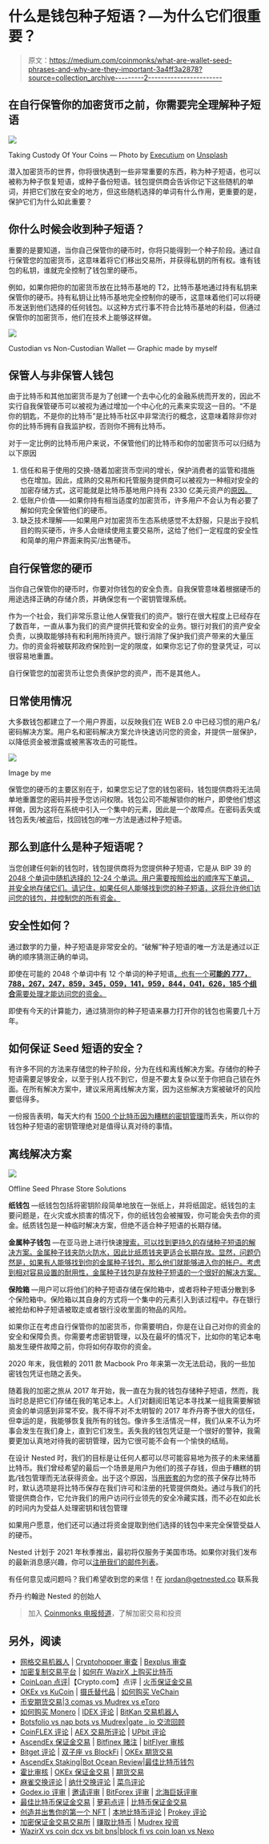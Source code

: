 # 什么是钱包种子短语？—为什么它们很重要？

> 原文：<https://medium.com/coinmonks/what-are-wallet-seed-phrases-and-why-are-they-important-3a4ff3a2878?source=collection_archive---------2----------------------->

## 在自行保管你的加密货币之前，你需要完全理解种子短语

![](img/c177dd732d8ab3d2bc7d8be6f5569aef.png)

Taking Custody Of Your Coins — Photo by [Executium](https://unsplash.com/@executium?utm_source=unsplash&utm_medium=referral&utm_content=creditCopyText) on [Unsplash](https://unsplash.com/s/photos/bitcoin?utm_source=unsplash&utm_medium=referral&utm_content=creditCopyText)

潜入加密货币的世界，你将很快遇到一些非常重要的东西，称为种子短语，也可以被称为种子恢复短语，或种子备份短语。钱包提供商会告诉你记下这些随机的单词，并把它们放在安全的地方，但这些随机选择的单词有什么作用，更重要的是，保护它们为什么如此重要？

## 你什么时候会收到种子短语？

重要的是要知道，当你自己保管你的硬币时，你将只能得到一个种子阶段。通过自行保管您的加密货币，这意味着将它们移出交易所，并获得私钥的所有权。谁有钱包的私钥，谁就完全控制了钱包里的硬币。

例如，如果你把你的加密货币放在比特币基地的 T2，比特币基地通过持有私钥来保管你的硬币。持有私钥让比特币基地完全控制你的硬币，这意味着他们可以将硬币发送到他们选择的任何钱包。以这种方式行事不符合比特币基地的利益，但通过保管你的加密货币，他们在技术上能够这样做。

![](img/ebb43786159aa5a8ad1ba389bfd0cc4e.png)

Custodian vs Non-Custodian Wallet — Graphic made by myself

## 保管人与非保管人钱包

由于比特币和其他加密货币是为了创建一个去中心化的金融系统而开发的，因此不实行自我保管硬币可以被视为通过增加一个中心化的元素来实现这一目的。“不是你的钥匙，不是你的比特币”是比特币社区中非常流行的概念，这意味着除非你对你的比特币拥有自我监护权，否则你不拥有比特币。

对于一定比例的比特币用户来说，不保管他们的比特币和你的加密货币可以归结为以下原因

1.  信任和易于使用的交换-随着加密货币空间的增长，保护消费者的监管和措施也在增加。因此，成熟的交易所和托管服务提供商可以被视为一种相对安全的加密存储方式，这可能就是比特币基地用户持有 2330 亿美元资产的[原因。](https://backlinko.com/coinbase-users)
2.  低账户价值——如果你持有相当适度的加密货币，许多用户不会认为有必要了解如何完全保管他们的硬币。
3.  缺乏技术理解——如果用户对加密货币生态系统感觉不太舒服，只是出于投机目的购买硬币，许多人会继续使用主要交易所，这给了他们一定程度的安全性和简单的用户界面来购买/出售硬币。

## **自行保管您的硬币**

当你自己保管你的硬币时，你要对你钱包的安全负责。自我保管意味着根据硬币的用途选择正确的存储介质，并确保您有一个密钥管理系统。

作为一个社会，我们非常乐意让他人保管我们的资产。银行在很大程度上已经存在了数百年，一直从事为我们的资产提供托管和安全的业务。银行对我们的资产安全负责，以换取能够持有和利用所持资产。银行消除了保护我们资产带来的大量压力。你的资金将被联邦政府保险到一定的限度，如果你忘记了你的登录凭证，可以很容易地重置。

自行保管您的加密货币让您负责保护您的资产，而不是其他人。

## **日常使用情况**

大多数钱包都建立了一个用户界面，以反映我们在 WEB 2.0 中已经习惯的用户名/密码解决方案。用户名和密码解决方案允许快速访问您的资金，并提供一层保护，以降低资金被泄露或被黑客攻击的可能性。

![](img/a2f5751eb6fa3e07c9e99e76162a0989.png)

Image by me

保管您的硬币的主要区别在于，如果您忘记了您的钱包密码，钱包提供商将无法简单地重置您的密码并授予您访问权限。钱包公司不能解锁你的帐户，即使他们想这样做，因为这将在系统中引入一个集中的元素，因此是一个故障点。在密码丢失或钱包丢失/被盗后，找回钱包的唯一方法是通过种子短语。

## **那么到底什么是种子短语呢？**

当您创建任何新的钱包时，钱包提供商将为您提供种子短语，它是从 BIP 39 的 [2048 个单词中随机选择的 12-24 个单词。用户需要按照给出的顺序写下单词，并安全地存储它们。请记住，如果任何人能够找到您的种子短语，这将允许他们访问您的钱包，并控制您的所有资金。](https://github.com/bitcoin/bips/blob/master/bip-0039/english.txt)

## **安全性如何？**

通过数学的力量，种子短语是非常安全的。“破解”种子短语的唯一方法是通过以正确的顺序猜测正确的单词。

即使在可能的 2048 个单词中有 12 个单词的种子短语[，也有一个**可能的 777，788，267，247，859，345，059，141，959，844，041，626，185 个组合**需要处理才能访问您的资金。](https://github.com/bitcoin/bips/blob/master/bip-0039/english.txt)

即使有今天的计算能力，通过猜测你的种子短语来暴力打开你的钱包也需要几十万年。

## 如何保证 Seed 短语的安全？

有许多不同的方法来存储您的种子阶段，分为在线和离线解决方案。存储你的种子短语需要足够安全，以至于别人找不到它，但是不要太复杂以至于你把自己锁在外面。在所有解决方案中，建议采用离线解决方案，因为这些解决方案被破坏的风险要低得多。

一份报告表明，每天大约有 [1500 个比特币因为糟糕的密钥管理](https://www.amazon.com/s?k=seed+wallet+metal&crid=H2GP68912O82&sprefix=seed+wallet%2Caps%2C189&ref=nb_sb_ss_ts-doa-p_3_11)而丢失，所以你的钱包种子短语的密钥管理绝对是值得认真对待的事情。

## **离线解决方案**

![](img/79f8e0b5e630af3ab2058a3a793c73d1.png)

Offline Seed Phrase Store Solutions

**纸钱包** —纸钱包包括将密钥阶段简单地放在一张纸上，并将纸固定。纸钱包的主要问题是，在火灾或水损害的情况下，你的纸钱包会被摧毁，你可能会失去你的资金。纸质钱包是一种临时解决方案，但绝不适合种子短语的长期存储。

**金属种子钱包** —在亚马逊上进行快速[搜索，可以找到更持久的存储种子短语的解决方案。金属种子钱夹防火防水，因此比纸质钱夹更适合长期存放。显然，问题仍然是，如果有人能够找到你的金属种子钱包，那么他们就能够进入你的帐户。考虑到相对容易设置的耐用性，金属种子钱包是存放种子短语的一个很好的解决方案。](https://www.amazon.com/s?k=seed+wallet+metal&crid=H2GP68912O82&sprefix=seed+wallet%2Caps%2C189&ref=nb_sb_ss_ts-doa-p_3_11)

**保险箱** —用户可以将他们的种子短语存储在保险箱中，或者将种子短语分散到多个保险箱中。保险箱以其自身的方式将一个集中的元素引入到该过程中。存在银行被抢劫和种子短语被取走或者银行没收里面的物品的风险。

如果你正在考虑自行保管你的加密货币，你需要明白，你是在让自己对你的资金的安全和保障负责。你需要考虑密钥管理，以及在最坏的情况下，比如你的笔记本电脑发生硬件故障之前，你将如何存取你的资金。

2020 年末，我信赖的 2011 款 Macbook Pro 年来第一次无法启动，我的一些加密钱包凭证也随之丢失。

随着我的加密之旅从 2017 年开始，我一直在为我的钱包存储种子短语，然而，我当时总是把它们存储在我的笔记本上。人们对翻阅旧笔记本寻找某一组我需要解锁资金的单词感到非常不安。我不得不对不太明智的 2017 年乔丹寄予很大的信任，但幸运的是，我能够恢复我所有的钱包。像许多生活情况一样，我们从来不认为坏事会发生在我们身上，直到它们发生。丢失我的钱包凭证是一个很好的警钟，我需要更加认真地对待我的密钥管理，因为它很可能不会有一个愉快的结局。

在设计 Nested 时，我们的目标是让任何人都可以尽可能容易地为孩子的未来储蓄比特币。我们曾经希望的最后一个场景是用户为他们的孩子存钱，但由于糟糕的钥匙/钱包管理而无法获得资金。出于这个原因，当[用嵌套的](https://getnested.co/)为您的孩子保存比特币时，默认选项是将比特币保存在我们许可和注册的托管提供商处。通过与我们的托管提供商合作，它允许我们的用户访问行业领先的安全冷藏实践，而不必在如此长的时间内为受益人处理密钥和钱包管理

如果用户愿意，他们还可以通过将资金提取到他们选择的钱包中来完全保管受益人的硬币。

Nested 计划于 2021 年秋季推出，最初将仅服务于美国市场。如果你对我们发布的最新消息感兴趣，你可以[注册我们的邮件列表](https://getnested.co/sign-up/)。

有任何意见或问题吗？我们希望收到您的来信！在 jordan@getnested.co 联系我

乔丹·约翰逊 Nested 的创始人

> 加入 [Coinmonks 电报频道](https://t.me/coincodecap)，了解加密交易和投资

## 另外，阅读

*   [网格交易机器人](https://blog.coincodecap.com/grid-trading) | [Cryptohopper 审查](/coinmonks/cryptohopper-review-a388ff5bae88) | [Bexplus 审查](https://blog.coincodecap.com/bexplus-review)
*   [加密复制交易平台](/coinmonks/top-10-crypto-copy-trading-platforms-for-beginners-d0c37c7d698c) | [如何在 WazirX 上购买比特币](/coinmonks/buy-bitcoin-on-wazirx-2d12b7989af1)
*   [CoinLoan 点评](https://blog.coincodecap.com/coinloan-review)|【Crypto.com】点评 | [火币保证金交易](/coinmonks/huobi-margin-trading-b3b06cdc1519)
*   [OKEx vs KuCoin](https://blog.coincodecap.com/okex-kucoin) | [摄氏替代品](https://blog.coincodecap.com/celsius-alternatives) | [如何购买 VeChain](https://blog.coincodecap.com/buy-vechain)
*   [币安期货交易](https://blog.coincodecap.com/binance-futures-trading)|[3 comas vs Mudrex vs eToro](https://blog.coincodecap.com/mudrex-3commas-etoro)
*   [如何购买 Monero](https://blog.coincodecap.com/buy-monero) | [IDEX 评论](https://blog.coincodecap.com/idex-review) | [BitKan 交易机器人](https://blog.coincodecap.com/bitkan-trading-bot)
*   [Botsfolio vs nap bots vs Mudrex](/coinmonks/botsfolio-vs-napbots-vs-mudrex-c81344970c02)|[gate . io 交流回顾](/coinmonks/gate-io-exchange-review-61bf87b7078f)
*   [CoinFLEX 评论](https://blog.coincodecap.com/coinflex-review) | [AEX 交易所评论](https://blog.coincodecap.com/aex-exchange-review) | [UPbit 评论](https://blog.coincodecap.com/upbit-review)
*   [AscendEx 保证金交易](https://blog.coincodecap.com/ascendex-margin-trading) | [Bitfinex 赌注](https://blog.coincodecap.com/bitfinex-staking) | [bitFlyer 审核](https://blog.coincodecap.com/bitflyer-review)
*   [Bitget 评论](https://blog.coincodecap.com/bitget-review) | [双子座 vs BlockFi](https://blog.coincodecap.com/gemini-vs-blockfi) | [OKEx 期货交易](https://blog.coincodecap.com/okex-futures-trading)
*   [AscendEx Staking](https://blog.coincodecap.com/ascendex-staking)|[Bot Ocean Review](https://blog.coincodecap.com/bot-ocean-review)|[最佳比特币钱包](https://blog.coincodecap.com/bitcoin-wallets-india)
*   [霍比审核](https://blog.coincodecap.com/huobi-review) | [OKEx 保证金交易](https://blog.coincodecap.com/okex-margin-trading) | [期货交易](https://blog.coincodecap.com/futures-trading)
*   [麻雀交换评论](https://blog.coincodecap.com/sparrow-exchange-review) | [纳什交换评论](https://blog.coincodecap.com/nash-exchange-review) | [菜鸟评论](https://blog.coincodecap.com/probit-review)
*   [Godex.io 评审](/coinmonks/godex-io-review-7366086519fb) | [邀请评审](/coinmonks/invity-review-70f3030c0502) | [BitForex 评审](https://blog.coincodecap.com/bitforex-review) | [北海巨妖评审](/coinmonks/kraken-review-6165fc1056ac)
*   [最佳比特币保证金交易](/coinmonks/bitcoin-margin-trading-exchange-bcbfcbf7b8e3) | [萝莉点评](/coinmonks/lolli-review-e6ddc7895ad8) | [比特币保证金交易](https://blog.coincodecap.com/bityard-margin-trading)
*   [创造并出售你的第一个 NFT](https://blog.coincodecap.com/create-nft) | [本地比特币评论](/coinmonks/localbitcoins-review-6cc001c6ed56) | [Prokey 评论](/coinmonks/prokey-review-26611173c13c)
*   [加密保证金交易交易所](/coinmonks/crypto-margin-trading-exchanges-428b1f7ad108) | [赚取比特币](/coinmonks/earn-bitcoin-6e8bd3c592d9) | [Mudrex 投资](https://blog.coincodecap.com/mudrex-invest-review-the-best-way-to-invest-in-crypto)
*   [WazirX vs coin dcx vs bit bns](/coinmonks/wazirx-vs-coindcx-vs-bitbns-149f4f19a2f1)|[block fi vs coin loan vs Nexo](/coinmonks/blockfi-vs-coinloan-vs-nexo-cb624635230d)